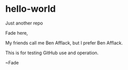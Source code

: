 # hello-world
Just another repo

Fade here,

My friends call me Ben Afflack, but I prefer Ben Afflack.

This is for testing GitHub use and operation.

~Fade
